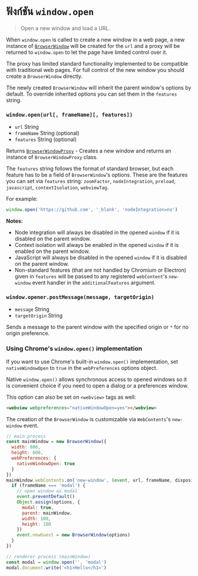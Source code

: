 # ฟังก์ชัน `window.open`

> Open a new window and load a URL.

When `window.open` is called to create a new window in a web page, a new instance of [`BrowserWindow`](browser-window.md) will be created for the `url` and a proxy will be returned to `window.open` to let the page have limited control over it.

The proxy has limited standard functionality implemented to be compatible with traditional web pages. For full control of the new window you should create a `BrowserWindow` directly.

The newly created `BrowserWindow` will inherit the parent window's options by default. To override inherited options you can set them in the `features` string.

### `window.open(url[, frameName][, features])`

* `url` String
* `frameName` String (optional)
* `features` String (optional)

Returns [`BrowserWindowProxy`](browser-window-proxy.md) - Creates a new window and returns an instance of `BrowserWindowProxy` class.

The `features` string follows the format of standard browser, but each feature has to be a field of `BrowserWindow`'s options. These are the features you can set via `features` string: `zoomFactor`, `nodeIntegration`, `preload`, `javascript`, `contextIsolation`, `webviewTag`.

For example:
```js
window.open('https://github.com', '_blank', 'nodeIntegration=no')
```

**Notes:**

* Node integration will always be disabled in the opened `window` if it is disabled on the parent window.
* Context isolation will always be enabled in the opened `window` if it is enabled on the parent window.
* JavaScript will always be disabled in the opened `window` if it is disabled on the parent window.
* Non-standard features (that are not handled by Chromium or Electron) given in `features` will be passed to any registered `webContent`'s `new-window` event handler in the `additionalFeatures` argument.

### `window.opener.postMessage(message, targetOrigin)`

* `message` String
* `targetOrigin` String

Sends a message to the parent window with the specified origin or `*` for no origin preference.

### Using Chrome's `window.open()` implementation

If you want to use Chrome's built-in `window.open()` implementation, set `nativeWindowOpen` to `true` in the `webPreferences` options object.

Native `window.open()` allows synchronous access to opened windows so it is convenient choice if you need to open a dialog or a preferences window.

This option can also be set on `<webview>` tags as well:

```html
<webview webpreferences="nativeWindowOpen=yes"></webview>
```

The creation of the `BrowserWindow` is customizable via `WebContents`'s `new-window` event.

```javascript
// main process
const mainWindow = new BrowserWindow({
  width: 800,
  height: 600,
  webPreferences: {
    nativeWindowOpen: true
  }
})
mainWindow.webContents.on('new-window', (event, url, frameName, disposition, options, additionalFeatures) => {
  if (frameName === 'modal') {
    // open window as modal
    event.preventDefault()
    Object.assign(options, {
      modal: true,
      parent: mainWindow,
      width: 100,
      height: 100
    })
    event.newGuest = new BrowserWindow(options)
  }
})
```

```javascript
// renderer process (mainWindow)
const modal = window.open('', 'modal')
modal.document.write('<h1>Hello</h1>')
```

